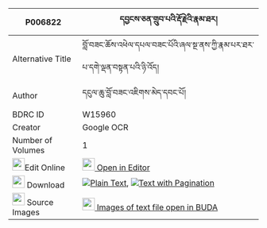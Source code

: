 |P006822|དབྱངས་ཅན་གྲུབ་པའི་རྡོ་རྗེའི་རྣམ་ཐར། 
| --- | --- 
|Alternative Title |བློ་བཟང་ཆོས་འཕེལ་དཔལ་བཟང་པོའི་ཞལ་སྔ་ནས་ཀྱི་རྣམ་པར་ཐར་པ་དགེ་ལྡན་བསྟན་པའི་ཉི་འོད།
|Author| དངུལ་ཆུ་བློ་བཟང་འཇིགས་མེད་དབང་པོ།
|BDRC ID | W15960
|Creator | Google OCR
|Number of Volumes| 1
|<img width="25" src="https://img.icons8.com/color/25/000000/edit-property.png">Edit Online| [<img width="25" src="https://avatars.githubusercontent.com/u/45091458?s=200&v=4"> Open in Editor](http://editor.openpecha.org/P006822)
|<img width="25" src="https://img.icons8.com/fluent/48/000000/download-2.png"/>  Download | [![](https://img.icons8.com/color/20/000000/txt.png)Plain Text](https://github.com/Openpecha/P006822/releases/download/v1/yangchen_drubpa_i_dorje_i_namt_plain_P006822.zip), [![](https://img.icons8.com/color/20/000000/txt.png)Text with Pagination](https://github.com/Openpecha/P006822/releases/download/v1/yangchen_drubpa_i_dorje_i_namt_pages_P006822.zip)
|<img width="25" src="https://img.icons8.com/plasticine/100/000000/pictures-folder.png"/>  Source Images | [<img width="25" src="https://library.bdrc.io/icons/BUDA-small.svg"> Images of text file open in BUDA](https://library.bdrc.io/show/bdr:W15960)